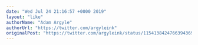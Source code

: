 ```yaml
---
date: "Wed Jul 24 21:16:57 +0000 2019"
layout: "like"
authorName: "Adam Argyle"
authorUrl: "https://twitter.com/argyleink"
originalPost: "https://twitter.com/argyleink/status/1154138424766394369"
---
```

